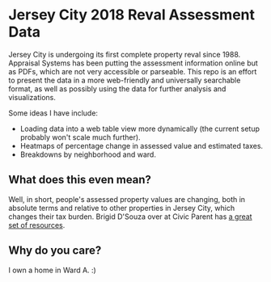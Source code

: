 # Jersey City 2018 Reval Assessment Data

Jersey City is undergoing its first complete property reval since 1988. Appraisal Systems has been putting the assessment information online but as PDFs, which are not very accessible or parseable. This repo is an effort to present the data in a more web-friendly and universally searchable format, as well as possibly using the data for further analysis and visualizations.

Some ideas I have include:

* Loading data into a web table view more dynamically (the current setup probably won't scale much further).
* Heatmaps of percentage change in assessed value and estimated taxes.
* Breakdowns by neighborhood and ward.

## What does this even mean?

Well, in short, people's assessed property values are changing, both in absolute terms and relative to other properties in Jersey City, which changes their tax burden. Brigid D'Souza over at Civic Parent has [a great set of resources](https://civicparent.org/jerseycity-revaluation-lets-getcivic/).

## Why do you care?

I own a home in Ward A. :)
